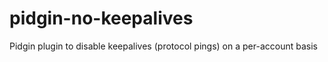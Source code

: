 pidgin-no-keepalives
====================

Pidgin plugin to disable keepalives (protocol pings) on a per-account basis
